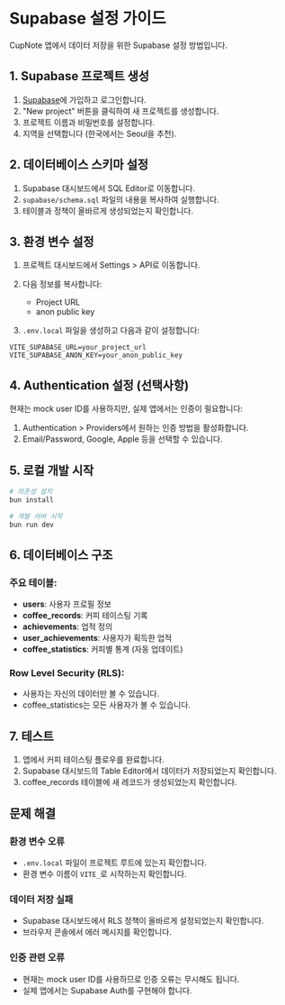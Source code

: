 # Supabase 설정 가이드

CupNote 앱에서 데이터 저장을 위한 Supabase 설정 방법입니다.

## 1. Supabase 프로젝트 생성

1. [Supabase](https://supabase.com)에 가입하고 로그인합니다.
2. "New project" 버튼을 클릭하여 새 프로젝트를 생성합니다.
3. 프로젝트 이름과 비밀번호를 설정합니다.
4. 지역을 선택합니다 (한국에서는 Seoul을 추천).

## 2. 데이터베이스 스키마 설정

1. Supabase 대시보드에서 SQL Editor로 이동합니다.
2. `supabase/schema.sql` 파일의 내용을 복사하여 실행합니다.
3. 테이블과 정책이 올바르게 생성되었는지 확인합니다.

## 3. 환경 변수 설정

1. 프로젝트 대시보드에서 Settings > API로 이동합니다.
2. 다음 정보를 복사합니다:
   - Project URL
   - anon public key

3. `.env.local` 파일을 생성하고 다음과 같이 설정합니다:

```env
VITE_SUPABASE_URL=your_project_url
VITE_SUPABASE_ANON_KEY=your_anon_public_key
```

## 4. Authentication 설정 (선택사항)

현재는 mock user ID를 사용하지만, 실제 앱에서는 인증이 필요합니다:

1. Authentication > Providers에서 원하는 인증 방법을 활성화합니다.
2. Email/Password, Google, Apple 등을 선택할 수 있습니다.

## 5. 로컬 개발 시작

```bash
# 의존성 설치
bun install

# 개발 서버 시작
bun run dev
```

## 6. 데이터베이스 구조

### 주요 테이블:

- **users**: 사용자 프로필 정보
- **coffee_records**: 커피 테이스팅 기록
- **achievements**: 업적 정의
- **user_achievements**: 사용자가 획득한 업적
- **coffee_statistics**: 커피별 통계 (자동 업데이트)

### Row Level Security (RLS):

- 사용자는 자신의 데이터만 볼 수 있습니다.
- coffee_statistics는 모든 사용자가 볼 수 있습니다.

## 7. 테스트

1. 앱에서 커피 테이스팅 플로우를 완료합니다.
2. Supabase 대시보드의 Table Editor에서 데이터가 저장되었는지 확인합니다.
3. coffee_records 테이블에 새 레코드가 생성되었는지 확인합니다.

## 문제 해결

### 환경 변수 오류

- `.env.local` 파일이 프로젝트 루트에 있는지 확인합니다.
- 환경 변수 이름이 `VITE_`로 시작하는지 확인합니다.

### 데이터 저장 실패

- Supabase 대시보드에서 RLS 정책이 올바르게 설정되었는지 확인합니다.
- 브라우저 콘솔에서 에러 메시지를 확인합니다.

### 인증 관련 오류

- 현재는 mock user ID를 사용하므로 인증 오류는 무시해도 됩니다.
- 실제 앱에서는 Supabase Auth를 구현해야 합니다.
